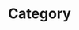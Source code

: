 ---
title: "Category"
layout: "categories"
has_child: true
permalink: /categories/
author_profile: true
sidebar_main: true
---